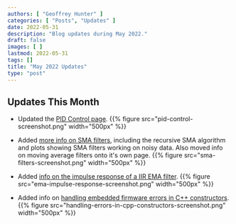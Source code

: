 ```yaml
---
authors: [ "Geoffrey Hunter" ]
categories: [ "Posts", "Updates" ]
date: 2022-05-31
description: "Blog updates during May 2022."
draft: false
images: [ ]
lastmod: 2022-05-31
tags: []
title: "May 2022 Updates"
type: "post"
---
```


## Updates This Month

* Updated the [PID Control page](/programming/general/pid-control/).
{{% figure src="pid-control-screenshot.png" width="500px" %}}

* Added [more info on SMA filters](/programming/signal-processing/digital-filters/moving-average-filters/), including the recursive SMA algorithm and plots showing SMA filters working on noisy data. Also moved info on moving average filters onto it's own page.
{{% figure src="sma-filters-screenshot.png" width="500px" %}}

* Added [info on the impulse response of a IIR EMA filter](/programming/signal-processing/digital-filters/exponential-moving-average-ema-filter/).
{{% figure src="ema-impulse-response-screenshot.png" width="500px" %}}

* Added info on [handling embedded firmware errors in C++ constructors](/programming/languages/c-plus-plus/cpp-on-embedded-systems/#handling-errors-in-constructors).
{{% figure src="handling-errors-in-cpp-constructors-screenshot.png" width="500px" %}}